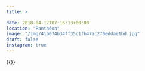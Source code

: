 ```yaml
---
title: >
  
date: 2018-04-17T07:16:13+00:00
location: "Panthéon"
image: "/img/41b074b34ff35c1fb47ac270eddae1bd.jpg"
draft: false
instagram: true
---
```


{{<photo src="/img/41b074b34ff35c1fb47ac270eddae1bd.jpg">}}
